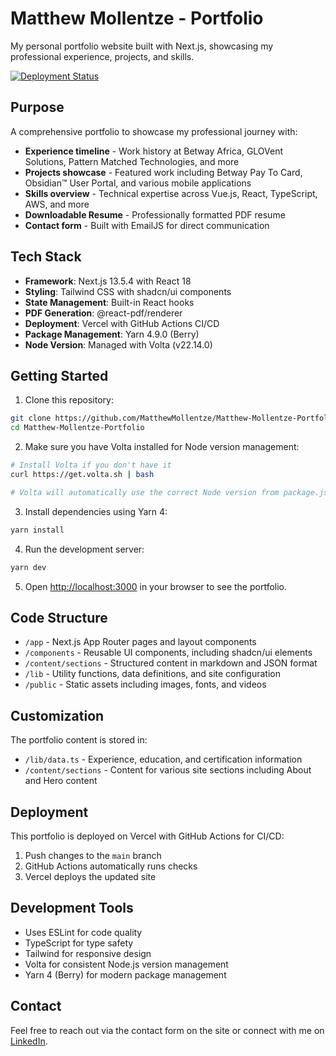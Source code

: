 # Matthew Mollentze - Portfolio

My personal portfolio website built with Next.js, showcasing my professional experience, projects, and skills.

[![Deployment Status](https://github.com/MatthewMollentze/Matthew-Mollentze-Portfolio/actions/workflows/deploy.yml/badge.svg)](https://github.com/MatthewMollentze/Matthew-Mollentze-Portfolio/actions/workflows/deploy.yml)

## Purpose

A comprehensive portfolio to showcase my professional journey with:

- **Experience timeline** - Work history at Betway Africa, GLOVent Solutions, Pattern Matched Technologies, and more
- **Projects showcase** - Featured work including Betway Pay To Card, Obsidian™ User Portal, and various mobile applications
- **Skills overview** - Technical expertise across Vue.js, React, TypeScript, AWS, and more
- **Downloadable Resume** - Professionally formatted PDF resume
- **Contact form** - Built with EmailJS for direct communication

## Tech Stack

- **Framework**: Next.js 13.5.4 with React 18
- **Styling**: Tailwind CSS with shadcn/ui components
- **State Management**: Built-in React hooks
- **PDF Generation**: @react-pdf/renderer
- **Deployment**: Vercel with GitHub Actions CI/CD
- **Package Management**: Yarn 4.9.0 (Berry)
- **Node Version**: Managed with Volta (v22.14.0)

## Getting Started

1. Clone this repository:
```bash
git clone https://github.com/MatthewMollentze/Matthew-Mollentze-Portfolio.git
cd Matthew-Mollentze-Portfolio
```

2. Make sure you have Volta installed for Node version management:
```bash
# Install Volta if you don't have it
curl https://get.volta.sh | bash

# Volta will automatically use the correct Node version from package.json
```

3. Install dependencies using Yarn 4:
```bash
yarn install
```

4. Run the development server:
```bash
yarn dev
```

5. Open [http://localhost:3000](http://localhost:3000) in your browser to see the portfolio.

## Code Structure

- `/app` - Next.js App Router pages and layout components
- `/components` - Reusable UI components, including shadcn/ui elements
- `/content/sections` - Structured content in markdown and JSON format
- `/lib` - Utility functions, data definitions, and site configuration
- `/public` - Static assets including images, fonts, and videos

## Customization

The portfolio content is stored in:

- `/lib/data.ts` - Experience, education, and certification information
- `/content/sections` - Content for various site sections including About and Hero content

## Deployment

This portfolio is deployed on Vercel with GitHub Actions for CI/CD:

1. Push changes to the `main` branch
2. GitHub Actions automatically runs checks
3. Vercel deploys the updated site

## Development Tools

- Uses ESLint for code quality
- TypeScript for type safety
- Tailwind for responsive design
- Volta for consistent Node.js version management
- Yarn 4 (Berry) for modern package management

## Contact

Feel free to reach out via the contact form on the site or connect with me on [LinkedIn](https://www.linkedin.com/in/matthew-mollentze/).
